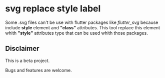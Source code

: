 # svg replace style label

Some .svg files can't be use with flutter packages like *flutter_svg* because include  **style** element and  **"class"** attributes. This tool replace this element whith **"style"** attributes type that can be used whith those packages.

## Disclaimer

This is a beta project. 

Bugs and features are welcome.
